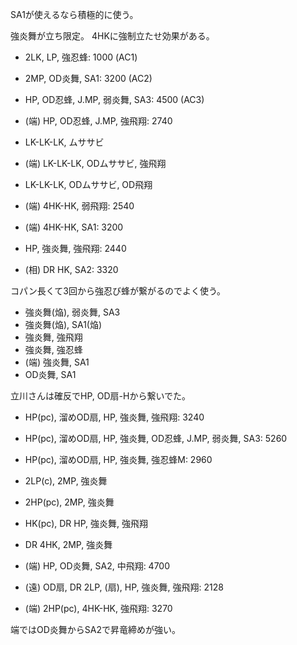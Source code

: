 SA1が使えるなら積極的に使う。

強炎舞が立ち限定。
4HKに強制立たせ効果がある。

- 2LK, LP, 強忍蜂: 1000 (AC1)

- 2MP, OD炎舞, SA1: 3200 (AC2)

- HP, OD忍蜂, J.MP, 弱炎舞, SA3: 4500 (AC3)
- (端) HP, OD忍蜂, J.MP, 強飛翔: 2740

- LK-LK-LK, ムササビ
- (端) LK-LK-LK, ODムササビ, 強飛翔
- LK-LK-LK, ODムササビ, OD飛翔

- (端) 4HK-HK, 弱飛翔: 2540
- (端) 4HK-HK, SA1: 3200

- HP, 強炎舞, 強飛翔: 2440

- (相) DR HK, SA2: 3320

コパン長くて3回から強忍び蜂が繋がるのでよく使う。

- 強炎舞(焔), 弱炎舞, SA3
- 強炎舞(焔), SA1(焔)
- 強炎舞, 強飛翔
- 強炎舞, 強忍蜂
- (端) 強炎舞, SA1
- OD炎舞, SA1

立川さんは確反でHP, OD扇-Hから繋いでた。

- HP(pc), 溜めOD扇, HP, 強炎舞, 強飛翔: 3240
- HP(pc), 溜めOD扇, HP, 強炎舞, OD忍蜂, J.MP, 弱炎舞, SA3: 5260
- HP(pc), 溜めOD扇, HP, 強炎舞, 強忍蜂M: 2960

- 2LP(c), 2MP, 強炎舞

- 2HP(pc), 2MP, 強炎舞

- HK(pc), DR HP, 強炎舞, 強飛翔

- DR 4HK, 2MP, 強炎舞

- (端) HP, OD炎舞, SA2, 中飛翔: 4700

- (遠) OD扇, DR 2LP, (扇), HP, 強炎舞, 強飛翔: 2128

- (端) 2HP(pc), 4HK-HK, 強飛翔: 3270

端ではOD炎舞からSA2で昇竜締めが強い。

